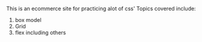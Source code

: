 This is an ecommerce site for practicing alot of css'
Topics covered include:
1. box model
2. Grid
3. flex
including others


